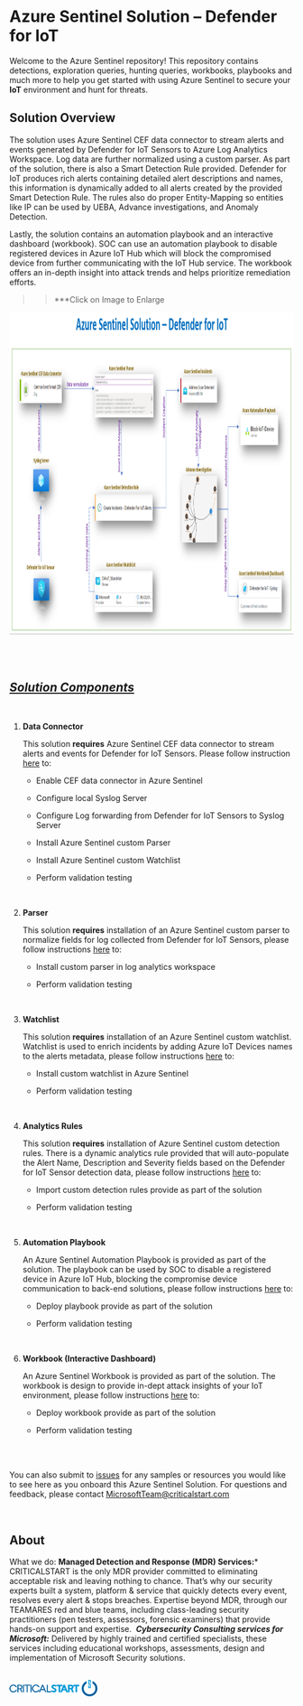 # **Azure Sentinel Solution – Defender for IoT**

Welcome to the Azure Sentinel repository! This repository contains
detections, exploration queries, hunting queries, workbooks, playbooks
and much more to help you get started with using Azure Sentinel to
secure your **IoT** environment and hunt for threats.

## **Solution Overview**

The solution uses Azure Sentinel CEF data connector to stream alerts and
events generated by Defender for IoT Sensors to Azure Log Analytics
Workspace. Log data are further normalized using a custom parser. As
part of the solution, there is also a Smart Detection Rule provided.
Defender for IoT produces rich alerts containing detailed alert
descriptions and names, this information is dynamically added to all
alerts created by the provided Smart Detection Rule. The rules also do
proper Entity-Mapping so entities like IP can be used by UEBA, Advance
investigations, and Anomaly Detection.

Lastly, the solution contains an automation playbook and an interactive
dashboard (workbook). SOC can use an automation playbook to disable
registered devices in Azure IoT Hub which will block the compromised
device from further communicating with the IoT Hub service. The workbook
offers an in-depth insight into attack trends and helps prioritize
remediation efforts.

>> ***Click on Image to Enlarge
<img src="./media/image1.png" style="width:10.48958in;height:5.95444in" />

</br></br>

## ***<u>Solution Components</u>***

</br>

1.  **Data Connector**

    This solution **requires** Azure Sentinel CEF data connector to stream
    alerts and events for Defender for IoT Sensors. Please follow
    instruction
    [here](https://github.com/CriticalStart-Microsoft-Services/Azure-Sentinel-Defender-for-IoT/tree/main/Data%20Connector)
    to:

    -   Enable CEF data connector in Azure Sentinel

    -   Configure local Syslog Server

    -   Configure Log forwarding from Defender for IoT Sensors to Syslog
    Server

    -   Install Azure Sentinel custom Parser

    -   Install Azure Sentinel custom Watchlist

    -   Perform validation testing

</br>

2.  **Parser**

    This solution **requires** installation of an Azure Sentinel custom
    parser to normalize fields for log collected from Defender for IoT
    Sensors, please follow instructions
    [here](https://github.com/CriticalStart-Microsoft-Services/Azure-Sentinel-Defender-for-IoT/tree/main/Parser)
    to:

    -   Install custom parser in log analytics workspace

    -   Perform validation testing

</br>

3.  **Watchlist**

    This solution **requires** installation of an Azure Sentinel custom
    watchlist. Watchlist is used to enrich incidents by adding Azure IoT
    Devices names to the alerts metadata, please follow instructions
    [here](https://github.com/CriticalStart-Microsoft-Services/Azure-Sentinel-Defender-for-IoT/tree/main/WatchList)
    to:

    -   Install custom watchlist in Azure Sentinel

    -   Perform validation testing

</br>

4.  **Analytics Rules**

    This solution **requires** installation of Azure Sentinel custom
    detection rules. There is a dynamic analytics rule provided that will
    auto-populate the Alert Name, Description and Severity fields based on
    the Defender for IoT Sensor detection data, please follow instructions
    [here](https://github.com/CriticalStart-Microsoft-Services/Azure-Sentinel-Defender-for-IoT/tree/main/Analytics%20Rules)
    to:

    -   Import custom detection rules provide as part of the solution

    -   Perform validation testing

</br>

5.  **Automation Playbook**

    An Azure Sentinel Automation Playbook is provided as part of the
    solution. The playbook can be used by SOC to disable a registered device
    in Azure IoT Hub, blocking the compromise device communication to
    back-end solutions, please follow instructions
    [here](https://github.com/CriticalStart-Microsoft-Services/Azure-Sentinel-Defender-for-IoT/tree/main/Playbook)
    to:

    -   Deploy playbook provide as part of the solution

    -   Perform validation testing

</br>

6.  **Workbook (Interactive Dashboard)**

    An Azure Sentinel Workbook is provided as part of the solution. The
    workbook is design to provide in-dept attack insights of your IoT
    environment, please follow instructions
    [here](https://github.com/CriticalStart-Microsoft-Services/Azure-Sentinel-Defender-for-IoT/tree/main/WorkBook)
    to:

    -   Deploy workbook provide as part of the solution

    -   Perform validation testing

</br>

</br>

You can also submit
to <u>i</u>[ssues](https://github.com/CriticalStart-Microsoft-Services/Azure-Sentinel---Defender-for-IoT/issues) for
any samples or resources you would like to see here as you onboard this
Azure Sentinel Solution. For questions and feedback, please
contact <MicrosoftTeam@criticalstart.com>

</br>

## **About**

What we do:
**Managed Detection and Response (MDR) Services:*** CRITICALSTART is the only MDR provider committed to eliminating acceptable risk and leaving nothing to chance. That’s why our security experts built a system, platform & service that quickly detects every event, resolves every alert & stops breaches.
Expertise beyond MDR, through our TEAMARES red and blue teams, including class-leading security practitioners (pen testers, assessors, forensic examiners) that provide hands-on support and expertise. 
***Cybersecurity Consulting services for Microsoft:*** Delivered by highly trained and certified specialists, these services including educational workshops, assessments, design and implementation of Microsoft Security solutions.

</br>


<img src="./media/image2.png" style="width:1.625in;height:0.30208in" />
